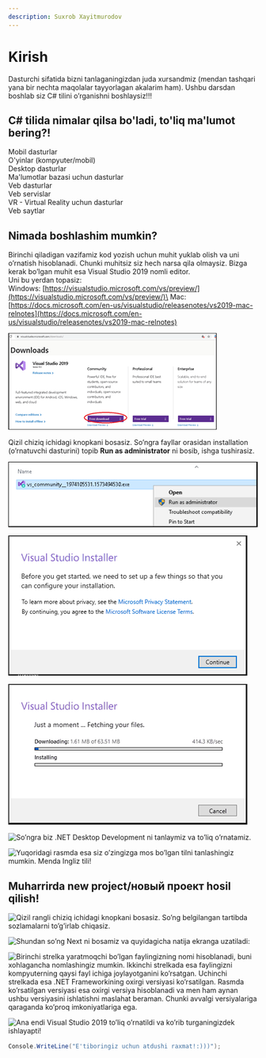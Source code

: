```yaml
---
description: Suxrob Xayitmurodov
---
```


# Kirish

Dasturchi sifatida bizni tanlaganingizdan juda xursandmiz (mendan tashqari yana bir nechta maqolalar tayyorlagan akalarim ham). Ushbu darsdan boshlab siz C# tilini o’rganishni boshlaysiz!!!

## C# tilida nimalar qilsa bo'ladi, to'liq ma'lumot bering?!

Mobil dasturlar\
O'yinlar (kompyuter/mobil)\
Desktop dasturlar\
Ma'lumotlar bazasi uchun dasturlar\
Veb dasturlar\
Veb servislar\
VR - Virtual Reality uchun dasturlar\
Veb saytlar

## Nimada boshlashim mumkin?

Birinchi qiladigan vazifamiz kod yozish uchun muhit yuklab olish va uni o’rnatish hisoblanadi. Chunki muhitsiz siz hech narsa qila olmaysiz. Bizga kerak bo’lgan muhit esa Visual Studio 2019 nomli editor.\
Uni bu yerdan topasiz:\
Windows: [https://visualstudio.microsoft.com/vs/preview/](https://visualstudio.microsoft.com/vs/preview/)\
Mac:[https://docs.microsoft.com/en-us/visualstudio/releasenotes/vs2019-mac-relnotes](https://docs.microsoft.com/en-us/visualstudio/releasenotes/vs2019-mac-relnotes)

![](<../../../.gitbook/assets/image (29) (1) (1) (1) (1) (2) (2) (2) (2) (1) (1) (1) (1) (1) (1) (1) (1).png>)

Qizil chiziq ichidagi knopkani bosasiz. So’ngra fayllar orasidan installation (o’rnatuvchi dasturini) topib **Run as administrator** ni bosib, ishga tushirasiz.

![](../../../.gitbook/assets/start-visual-studio-2019-installation.png)

![Litsenziya shartlarini qabul qilasiz](../../../.gitbook/assets/visual-studio-2019-license-agreement.png)

![Va o'rnatishni boshlaydi...](../../../.gitbook/assets/downloading-visual-studio-2019.png)

![So’ngra biz .NET Desktop Development ni tanlaymiz va to’liq o’rnatamiz.](../../../.gitbook/assets/photo\_2020-11-11\_19-43-56.jpg)

![Yuqoridagi rasmda esa siz o’zingizga mos bo’lgan tilni tanlashingiz mumkin. Menda Ingliz tili!](../../../.gitbook/assets/photo\_2020-11-11\_19-45-31.jpg)

## Muharrirda new project/новый проект hosil qilish!

![Qizil rangli chiziq ichidagi knopkani bosasiz. So’ng belgilangan tartibda sozlamalarni to’g’irlab chiqasiz.](../../../.gitbook/assets/photo\_2020-11-11\_19-49-04.jpg)

![Shundan so’ng Next ni bosamiz va quyidagicha natija ekranga uzatiladi:](../../../.gitbook/assets/photo\_2020-11-11\_19-49-05.jpg)

![Birinchi strelka yaratmoqchi bo’lgan faylingizning nomi hisoblanadi, buni xohlagancha nomlashingiz mumkin. Ikkinchi strelkada esa faylingizni kompyuterning qaysi fayl ichiga joylayotganini ko’rsatgan. Uchinchi strelkada esa .NET Frameworkining oxirgi versiyasi ko’rsatilgan. Rasmda ko’rsatilgan versiyasi esa oxirgi versiya hisoblanadi va men ham aynan ushbu versiyasini ishlatishni maslahat beraman. Chunki avvalgi versiyalariga qaraganda ko’proq imkoniyatlariga ega.](../../../.gitbook/assets/photo\_2020-11-11\_19-49-06.jpg)

![Ana endi Visual Studio 2019 to’liq o’rnatildi va ko’rib turganingizdek ishlayapti!](../../../.gitbook/assets/photo\_2020-11-11\_19-49-07.jpg)

```csharp
Console.WriteLine("E'tiboringiz uchun atdushi raxmat!:)))");
```
